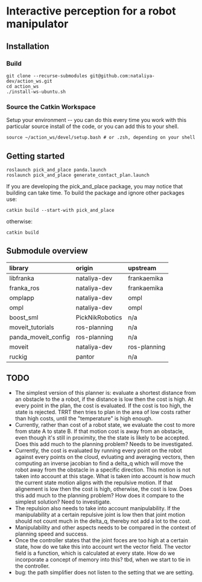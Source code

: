 # Interactive perception for a robot manipulator


## Installation
### Build
```
git clone --recurse-submodules git@github.com:nataliya-dev/action_ws.git
cd action_ws
./install-ws-ubuntu.sh
```

### Source the Catkin Workspace
Setup your environment -- you can do this every time you work with this particular source install of the code, or you can add this to your shell.
```
source ~/action_ws/devel/setup.bash # or .zsh, depending on your shell
```

## Getting started
```
roslaunch pick_and_place panda.launch
roslaunch pick_and_place generate_contact_plan.launch
```

If you are developing the pick_and_place package, you may notice that building can take time. To build the package and ignore other packages use:
```
catkin build --start-with pick_and_place
```

otherwise:
```
catkin build
```

## Submodule overview
| library              | origin            | upstream  |
| :---                 |   :---            | :--- |
| libfranka            | nataliya-dev      | frankaemika |
| franka_ros           | nataliya-dev      | frankaemika |
| omplapp              | nataliya-dev      | ompl |
| ompl                 | nataliya-dev      | ompl|
| boost_sml            | PickNikRobotics   | n/a |
| moveit_tutorials     | ros-planning      | n/a |
| panda_moveit_config  | ros-planning      | n/a |
| moveit               | nataliya-dev      | ros-planning |
| ruckig               | pantor            | n/a |


## TODO
- The simplest version of this planner is: evaluate a shortest distance from an obstacle to the a robot, if the distance is low then the cost is high. At every point in the plan, the cost is evaluated. If the cost is too high, the state is rejected. TRRT then tries to plan in the area of low costs rather than high costs, until the "temperature" is high enough.
- Currently, rather than cost of a robot state, we evaluate the cost to more from state A to state B. If that motion cost is away from an obstacle, even though it's still in proximity, the the state is likely to be accepted. Does this add much to the planning problem? Needs to be investigated.
- Currently, the cost is evaluated by running every point on the robot against every points on the cloud, evluating and averaging vectors, then computing an inverse jacobian to find a delta_q which will move the robot away from the obstacle in a specific direction. This motion is not taken into account at this stage. What is taken into account is how much the current state motion aligns with the repulsive motion. If that alignement is low then the cost is high, otherwise, the cost is low. Does this add much to the planning problem? How does it compare to the simplest solution? Need to investigate.
- The repulsion also needs to take into account manipulability. If the manipulability at a certain repulsive joint is low then that joint motion should not count much in the delta_q, thereby not add a lot to the cost.
- Manipulability and other aspects needs to be compared in the context of planning speed and success.
- Once the controller states that the joint foces are too high at a certain state, how do we take this into account wrt the vector field. The vector field is a function, which is calculated at every state. How do we incorporate a concept of memory into this? tbd, when we start to tie in the controller.
- bug: the path simplifier does not listen to the setting that we are setting.
